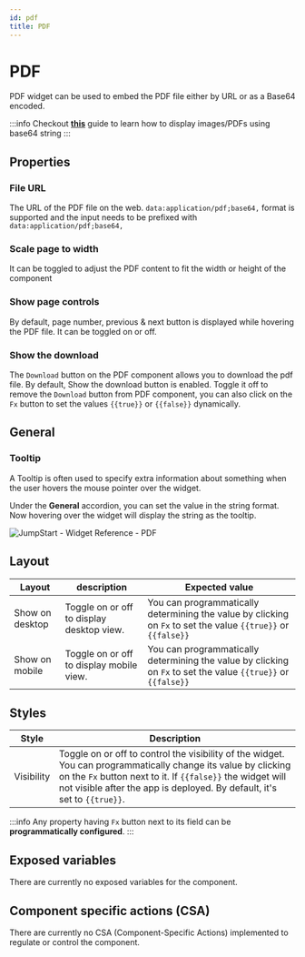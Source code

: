 ```yaml
---
id: pdf
title: PDF
---
```


# PDF

PDF widget can be used to embed the PDF file either by URL or as a Base64 encoded.

:::info
Checkout **[this](/docs/2.9.0/how-to/loading-image-pdf-from-db)** guide to learn how to display images/PDFs using base64 string
:::

## Properties

### File URL

The URL of the PDF file on the web. `data:application/pdf;base64,` format is supported and the input needs to be prefixed with `data:application/pdf;base64,`

### Scale page to width

It can be toggled to adjust the PDF content to fit the width or height of the component

### Show page controls

By default, page number, previous & next button is displayed while hovering the PDF file. It can be toggled on or off.

### Show the download

The `Download` button on the PDF component allows you to download the pdf file. By default, Show the download button is enabled. Toggle it off to remove the `Download` button from PDF component, you can also click on the `Fx` button to set the values `{{true}}` or `{{false}}` dynamically.

## General
### Tooltip

A Tooltip is often used to specify extra information about something when the user hovers the mouse pointer over the widget.

Under the <b>General</b> accordion, you can set the value in the string format. Now hovering over the widget will display the string as the tooltip.

<div style={{textAlign: 'center'}}>

<img className="screenshot-full" src="/img/tooltip.png" alt="JumpStart - Widget Reference - PDF" />

</div>

## Layout

| Layout          | description                               | Expected value                                                                                                |
| --------------- | ----------------------------------------- | ------------------------------------------------------------------------------------------------------------- |
| Show on desktop | Toggle on or off to display desktop view. | You can programmatically determining the value by clicking on `Fx` to set the value `{{true}}` or `{{false}}` |
| Show on mobile  | Toggle on or off to display mobile view.  | You can programmatically determining the value by clicking on `Fx` to set the value `{{true}}` or `{{false}}` |

## Styles

| Style      | Description                                                                                                                                                                                                                                              |
| ---------- | -------------------------------------------------------------------------------------------------------------------------------------------------------------------------------------------------------------------------------------------------------- |
| Visibility | Toggle on or off to control the visibility of the widget. You can programmatically change its value by clicking on the `Fx` button next to it. If `{{false}}` the widget will not visible after the app is deployed. By default, it's set to `{{true}}`. |

:::info
Any property having `Fx` button next to its field can be **programmatically configured**.
:::


## Exposed variables

There are currently no exposed variables for the component.

## Component specific actions (CSA)

There are currently no CSA (Component-Specific Actions) implemented to regulate or control the component.
